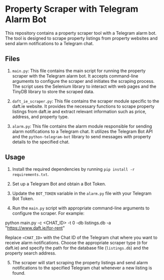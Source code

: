 # Property Scraper with Telegram Alarm Bot

This repository contains a property scraper tool with a Telegram alarm bot. The tool is designed to scrape property listings from property websites and send alarm notifications to a Telegram chat.

## Files

1. `main.py`: This file contains the main script for running the property scraper with the Telegram alarm bot. It accepts command-line arguments to configure the scraper and initiates the scraping process. The script uses the Selenium library to interact with web pages and the TinyDB library to store the scraped data.

2. `daft_ie_scraper.py`: This file contains the scraper module specific to the daft.ie website. It provides the necessary functions to scrape property listings from daft.ie and extract relevant information such as price, address, and property type.

3. `alarm.py`: This file contains the alarm module responsible for sending alarm notifications to a Telegram chat. It utilizes the Telegram Bot API and the `python-telegram-bot` library to send messages with property details to the specified chat.

## Usage

1. Install the required dependencies by running `pip install -r requirements.txt`.

2. Set up a Telegram Bot and obtain a Bot Token.

3. Update the `BOT_TOKEN` variable in the `alarm.py` file with your Telegram Bot Token.

4. Run the `main.py` script with appropriate command-line arguments to configure the scraper. For example:

python main.py -c <CHAT_ID> -t 0 -db listings.db -a "https://www.daft.ie/for-rent"


Replace `<CHAT_ID>` with the Chat ID of the Telegram chat where you want to receive alarm notifications. Choose the appropriate scraper type (`0` for daft.ie) and specify the path for the database file (`listings.db`) and the property search address.

5. The scraper will start scraping the property listings and send alarm notifications to the specified Telegram chat whenever a new listing is found.

